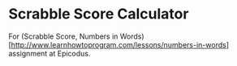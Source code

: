 Scrabble Score Calculator
=======================

For (Scrabble Score, Numbers in Words)[http://www.learnhowtoprogram.com/lessons/numbers-in-words] assignment at Epicodus.
